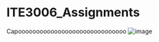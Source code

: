 # ITE3006_Assignments

Capoooooooooooooooooooooooooooooo
![image](https://user-images.githubusercontent.com/75229912/205589163-8f1eae0d-6eaf-4bf1-8477-0d65c8f6067f.png)

